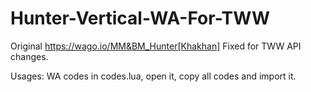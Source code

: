 # Hunter-Vertical-WA-For-TWW
Original https://wago.io/MM&BM_Hunter[Khakhan]
Fixed for TWW API changes.

Usages:
WA codes in codes.lua, open it, copy all codes and import it.
